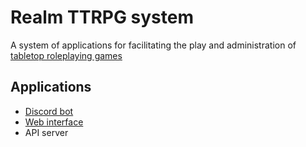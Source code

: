 # Realm TTRPG system

A system of applications for facilitating the play and administration of
[tabletop roleplaying games][]

## Applications

- [Discord bot][]
- [Web interface][]
- API server

[discord bot]: https://github.com/realm-ttrpg/discord-bot
[tabletop roleplaying games]: https://en.wikipedia.org/wiki/Tabletop_role-playing_game
[web interface]: https://github.com/realm-ttrpg/web-interface
